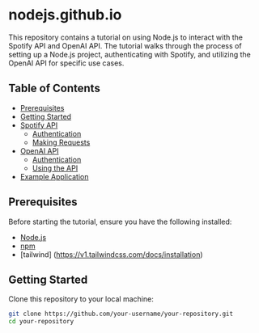 # nodejs.github.io

This repository contains a tutorial on using Node.js to interact with the Spotify API and OpenAI API. The tutorial walks through the process of setting up a Node.js project, authenticating with Spotify, and utilizing the OpenAI API for specific use cases.

## Table of Contents

- [Prerequisites](#prerequisites)
- [Getting Started](#getting-started)
- [Spotify API](#spotify-api)
  - [Authentication](#authentication)
  - [Making Requests](#making-requests)
- [OpenAI API](#openai-api)
  - [Authentication](#authentication)
  - [Using the API](#using-the-api)
- [Example Application](#example-application)



## Prerequisites

Before starting the tutorial, ensure you have the following installed:

- [Node.js](https://nodejs.org/)
- [npm](https://www.npmjs.com/)
- [tailwind] (https://v1.tailwindcss.com/docs/installation)

## Getting Started

Clone this repository to your local machine:

```bash
git clone https://github.com/your-username/your-repository.git
cd your-repository
